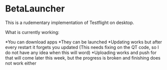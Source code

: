 BetaLauncher
============

This is a rudementary implementation of Testflight on desktop.

What is currently working:

*You can download apps
*They can be launched
*Updating works but after every restart it forgets you updated (This needs fixing on the QT code, so I do not have any idea when this will word)
*Uploading works and push for that will come later this week, but the progress is broken and finishing does not work either
